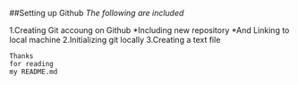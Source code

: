 ##Setting up Github
*The following are included*

1.Creating Git accoung on Github
 *Including new repository
 *And Linking to local machine
2.Initializing git locally
3.Creating a text file

```
Thanks 
for reading
my README.md
```
